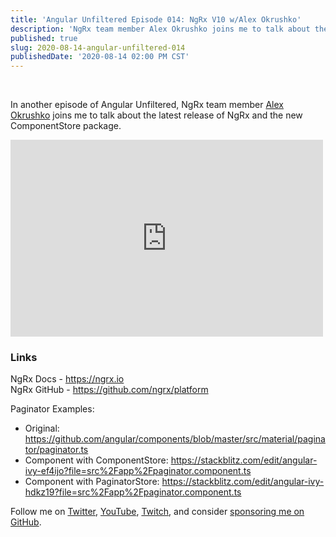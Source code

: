```yaml
---
title: 'Angular Unfiltered Episode 014: NgRx V10 w/Alex Okrushko'
description: 'NgRx team member Alex Okrushko joins me to talk about the latest release'
published: true
slug: 2020-08-14-angular-unfiltered-014
publishedDate: '2020-08-14 02:00 PM CST'
---
```

<br/>

In another episode of Angular Unfiltered, NgRx team member [Alex Okrushko](https://twtiter.com/AlexOkrushko) joins me to talk about the latest release of NgRx and the new ComponentStore package.

<div class="center">
  <iframe width="500" height="315" src="https://www.youtube.com/embed/wh3cYcfsFPg" frameborder="0" allow="accelerometer; autoplay; encrypted-media; gyroscope; picture-in-picture" allowfullscreen></iframe>
</div>

### Links

NgRx Docs - https://ngrx.io \
NgRx GitHub - https://github.com/ngrx/platform

Paginator Examples:

- Original: https://github.com/angular/components/blob/master/src/material/paginator/paginator.ts
- Component with ComponentStore: https://stackblitz.com/edit/angular-ivy-ef4ijo?file=src%2Fapp%2Fpaginator.component.ts
- Component with PaginatorStore: https://stackblitz.com/edit/angular-ivy-hdkz19?file=src%2Fapp%2Fpaginator.component.ts

Follow me on [Twitter](https://twitter.com/brandontroberts), [YouTube](https://youtube.com/brandonrobertsdev), [Twitch](https://twitch.tv/brandontroberts), and consider [sponsoring me on GitHub](https://github.com/sponsors/brandonroberts).
